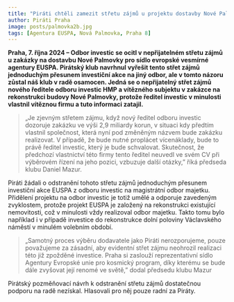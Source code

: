 ```yaml
---
title: "Piráti chtěli zamezit střetu zájmů u projektu dostavby Nové Palmovky pro vesmírnou agenturu EU, koaliční partneři změnu nepodpořili"
author: Piráti Praha
image: posts/palmovka2b.jpg
tags: [Agentura EUSPA, Nová Palmovka, Praha 8]
---
```


**Praha, 7. října 2024 – Odbor investic se ocitl v nepřijatelném střetu zájmů u zakázky na dostavbu Nové Palmovky pro sídlo evropské vesmírné agentury EUSPA. Pirátský klub navrhnul vyřešit tento střet zájmů jednoduchým přesunem investiční akce na jiný odbor, ale v tomto názoru zůstal náš klub v radě osamocen. Jedná se o nepřijatelný střet zájmů nového ředitele odboru investic HMP a vítězného subjektu v zakázce na rekonstrukci budovy Nové Palmovky, protože ředitel investic v minulosti vlastnil vítěznou firmu a tuto informaci zatajil.**

> „Je zjevným střetem zájmu, když nový ředitel odboru investic dozoruje zakázku ve výši 2,9 miliardy korun, v situaci kdy předtím vlastnil společnost, která nyní pod změněným názvem bude zakázku realizovat. V případě, že bude nutné proplácet vícenáklady, bude to právě ředitel investic, který je bude schvalovat. Skutečnost, že předchozí vlastnictví této firmy tento ředitel neuvedl ve svém CV při výběrovém řízení na jeho pozici, vzbuzuje další otázky,” říká předseda klubu Daniel Mazur.

Piráti žádali o odstranění tohoto střetu zájmů jednoduchým přesunem investiční akce EUSPA z odboru investic na magistrátní odbor majetku. Přidělení projektu na odbor investic je totiž umělé a odporuje zavedeným zvyklostem, protože projekt EUSPA je založený na rekonstrukci existující nemovitosti, což v minulosti vždy realizoval odbor majetku. Takto tomu bylo například i v případě investice do rekonstrukce dolní poloviny Václavského náměstí v minulém volebním období.

> „Samotný proces výběru dodavatele jako Piráti nerozporujeme, pouze považujeme za zásadní, aby evidentní střet zájmu neohrozil realizaci této již zpožděné investice. Praha si zaslouží reprezentativní sídlo Agentury Evropské unie pro kosmický program, díky kterému se bude dále zvyšovat její renomé ve světě,” dodal předsedu klubu Mazur 

Pirátský pozměňovací návrh k odstranění střetu zájmů dostatečnou podporu na radě nezískal. Hlasovali pro něj pouze radní za Piráty.
